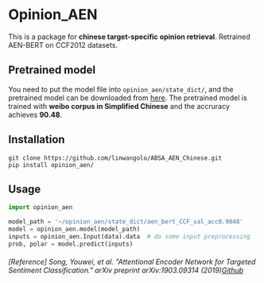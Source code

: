 # Opinion_AEN

This is a package for **chinese target-specific opinion retrieval**. 
Retrained AEN-BERT on CCF2012 datasets.

## Pretrained model
You need to put the model file into `opinion_aen/state_dict/`, and the pretrained model can be downloaded from [here](https://drive.google.com/file/d/1aOe6jk9ODwSesRC3TLiozp_71pfJWxvc/view?usp=sharing).
The pretrained model is trained with **weibo corpus in Simplified Chinese** and the accruracy achieves **90.48**.

## Installation
```shell
git clone https://github.com/linwangolo/ABSA_AEN_Chinese.git
pip install opinion_aen/
```

## Usage
```python
import opinion_aen

model_path = '~/opinion_aen/state_dict/aen_bert_CCF_val_acc0.9048'
model = opinion_aen.model(model_path)
inputs = opinion_aen.Input(data).data  # do some input preprocessing
prob, polar = model.predict(inputs)
```


###### [Reference] Song, Youwei, et al. "Attentional Encoder Network for Targeted Sentiment Classification." arXiv preprint arXiv:1903.09314 (2019)[Github](https://github.com/songyouwei/ABSA-PyTorch)

